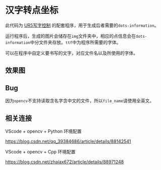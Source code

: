 # 汉字转点坐标

此代码为 [UR5写字控制](https://github.com/brightlicong/UR5-Writing-Control) 的配套程序，用于生成后者需要的`dots-information`。

运行程序后，生成的图片会储存在`img`文件夹中，相应的点信息会在`dots-information`中分文件夹存放。`ttf`中为程序所需要的字体。

可以在程序中自定义要书写的文字，对应文件名以及所使用的字体。

## 效果图

## Bug

因为`opencv`不支持读取含名字含中文的文件，所以`file_name`请使用全英文。

## 相关连接

VScode + opencv + Python 环境配置

https://blog.csdn.net/qq_39384686/article/details/88142541

VScode + opencv + Cpp 环境配置

https://blog.csdn.net/zhaiax672/article/details/88971248
